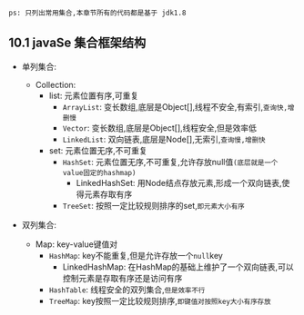 `ps: 只列出常用集合,本章节所有的代码都是基于 jdk1.8`
## 10.1 javaSe 集合框架结构

- 单列集合:
  - Collection:
    - list: 元素位置有序,可重复
      - `ArrayList`: 变长数组,底层是Object[],线程不安全,有索引,`查询快,增删慢`
      - `Vector`: 变长数组,底层是Object[],线程安全,但是效率低
      - `LinkedList`: 双向链表,底层是Node[],无索引,`查询慢,增删快`
    - set: 元素位置无序,不可重复
      - `HashSet`: 元素位置无序,不可重复,允许存放null值`(底层就是一个value固定的hashmap)`
        - LinkedHashSet: 用Node结点存放元素,形成一个双向链表,使得元素存取有序
      - `TreeSet`: 按照一定比较规则排序的set,`即元素大小有序`
  
- 双列集合:
  - Map: key-value键值对
    - `HashMap`: key不能重复,但是允许存放一个`null`key
      - LinkedHashMap: 在HashMap的基础上维护了一个双向链表,可以控制元素是存取有序还是访问有序
    - `HashTable`: 线程安全的双列集合,`但是效率不行`
    - `TreeMap`: key按照一定比较规则排序,`即键值对按照key大小有序存放`